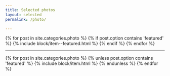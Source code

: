 ```yaml
---
title: Selected photos
layout: selected
permalink: /photo/

---
```


<div class="featured block--wide">
{% for post in site.categories.photo %}
  {% if post.option contains 'featured' %}
{% include block/item--featured.html %}
  {% endif %}
{% endfor %}
</div>

<div class="block--narrow">
<hr>
</div>

{% for post in site.categories.photo %}
  {% unless post.option contains 'featured' %}
{% include block/item.html %}
  {% endunless %}
{% endfor %}
